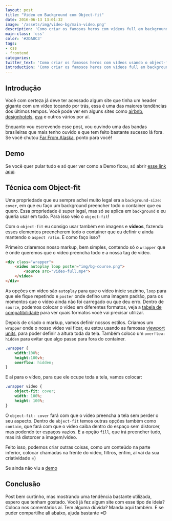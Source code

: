 ```yaml
---
layout: post
title: "Video em Background com Object-fit"
date: 2016-06-13 13:01:32
image: '/assets/img/video-bg/main-video.png'
description: 'Como criar os famosos heros com vídeos full em background usando o object-fit.'
main-class: 'css'
color: '#2DA0C3'
tags:
- css
- frontend
categories:
twitter_text: 'Como criar os famosos heros com vídeos usando o object-fit.'
introduction: 'Como criar os famosos heros com vídeos full em background usando o object-fit.'
---
```


## Introdução

Você com certeza já deve ter acessado algum site que tinha um header gigante com um vídeo tocando por trás, essa é uma das maiores tendências dos últimos tempos. Você pode ver em alguns sites como [airbnb](https://www.airbnb.com.br/), [designhotels](https://www.designhotels.com/original-experiences), [eva](http://www.eva.co/) e outros vários por aí.

Enquanto vou escrevendo esse post, vou ouvindo uma das bandas brasileiras que mais tenho ouvido e que tem feito bastante sucesso lá fora. Se você chutou [Far From Alaska](https://open.spotify.com/artist/1ztNPX8z169arfAY0TWFLB), ponto para você!

## Demo

Se você quer pular tudo e só quer ver como a Demo ficou, só abrir [esse link aqui](https://willianjusten.com.br/labs/video-background/).

## Técnica com Object-fit

Uma propriedade que eu sempre achei muito legal era a `background-size: cover`, em que eu faço um background preencher todo o container que eu quero. Essa propriedade é super legal, mas só se aplica em `background` e eu queria usar em tudo. Para isso veio o `object-fit`!

Com o `object-fit` eu consigo usar também em imagens e **vídeos**, fazendo esses elementos preencherem todo o container que eu definir e ainda mantendo o `aspect ratio`. E como faço isso?

Primeiro criaremos nosso markup, bem simples, contendo só o `wrapper` que é onde queremos que o vídeo preencha todo e a nossa tag de vídeo.

```html
<div class="wrapper">
    <video autoplay loop poster="img/bg-course.png">
        <source src="video-full.mp4">
    </video>
</div>
```

As opções em vídeo são `autoplay` para que o vídeo inicie sozinho, `loop` para que ele fique repetindo e `poster` onde defino uma imagem padrão, para os momentos que o vídeo ainda não foi carregado ou que deu erro. Dentro de `source`, podemos colocar o vídeo em diferentes formatos, veja a [tabela de compatibilidade](http://caniuse.com/#search=video) para ver quais formatos você vai precisar utilizar.

Depois de criado o markup, vamos definir nossos estilos. Criamos um `wrapper` onde o nosso vídeo vai ficar, eu estou usando as famosas [viewport units](http://desenvolvimentoparaweb.com/css/unidades-css-rem-vh-vw-vmin-vmax-ex-ch/), para poder definir a altura toda da tela. Também coloco um `overflow: hidden` para evitar que algo passe para fora do container.

```css
.wrapper {
    width:100%;
    height:100vh;
    overflow: hidden;
}
```

E aí para o vídeo, para que ele ocupe toda a tela, vamos colocar:

```css
.wrapper video {
    object-fit: cover;
    width: 100%;
    height: 100%;
}
```

O `object-fit: cover` fará com que o vídeo preencha a tela sem perder o seu aspecto. Dentro de `object-fit` temos outras opções também como `contain`, que fará com que o vídeo caiba dentro do espaço sem distorcer, mas podendo ter espaços vazios. E a opção `fill`, que irá preencher tudo, mas irá distorcer a imagem/vídeo.

Feito isso, podemos criar outras coisas, como um conteúdo na parte inferior, colocar chamadas na frente do vídeo, filtros, enfim, aí vai da sua criatividade =)

Se ainda não viu a [demo](https://willianjusten.com.br/labs/video-background/)

## Conclusão

Post bem curtinho, mas mostrando uma tendência bastante utilizada, espero que tenham gostado. Você já fez algum site com esse tipo de ideia? Coloca nos comentários aí. Tem alguma dúvida? Manda aqui também. E se puder compartilhe ali abaixo, ajuda bastante =D



